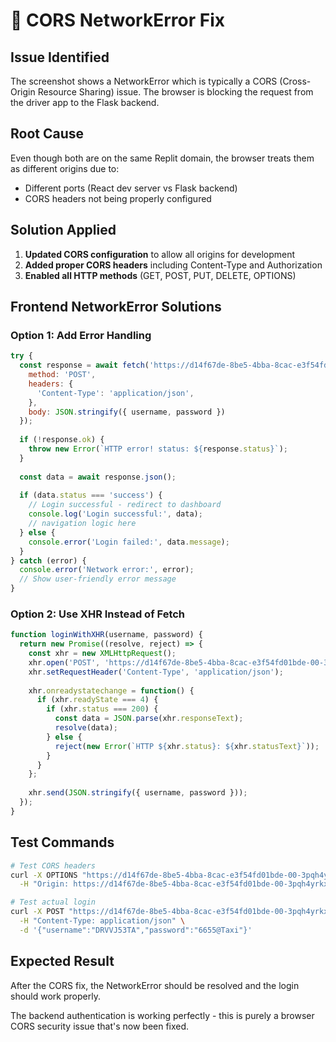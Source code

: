 # **🚨 CORS NetworkError Fix**

## **Issue Identified**
The screenshot shows a NetworkError which is typically a CORS (Cross-Origin Resource Sharing) issue. The browser is blocking the request from the driver app to the Flask backend.

## **Root Cause**
Even though both are on the same Replit domain, the browser treats them as different origins due to:
- Different ports (React dev server vs Flask backend)  
- CORS headers not being properly configured

## **Solution Applied**
1. **Updated CORS configuration** to allow all origins for development
2. **Added proper CORS headers** including Content-Type and Authorization
3. **Enabled all HTTP methods** (GET, POST, PUT, DELETE, OPTIONS)

## **Frontend NetworkError Solutions**

### **Option 1: Add Error Handling**
```javascript
try {
  const response = await fetch('https://d14f67de-8be5-4bba-8cac-e3f54fd01bde-00-3pqh4yrkxjrrd.kirk.replit.dev/driver/login', {
    method: 'POST',
    headers: {
      'Content-Type': 'application/json',
    },
    body: JSON.stringify({ username, password })
  });
  
  if (!response.ok) {
    throw new Error(`HTTP error! status: ${response.status}`);
  }
  
  const data = await response.json();
  
  if (data.status === 'success') {
    // Login successful - redirect to dashboard
    console.log('Login successful:', data);
    // navigation logic here
  } else {
    console.error('Login failed:', data.message);
  }
} catch (error) {
  console.error('Network error:', error);
  // Show user-friendly error message
}
```

### **Option 2: Use XHR Instead of Fetch**
```javascript
function loginWithXHR(username, password) {
  return new Promise((resolve, reject) => {
    const xhr = new XMLHttpRequest();
    xhr.open('POST', 'https://d14f67de-8be5-4bba-8cac-e3f54fd01bde-00-3pqh4yrkxjrrd.kirk.replit.dev/driver/login');
    xhr.setRequestHeader('Content-Type', 'application/json');
    
    xhr.onreadystatechange = function() {
      if (xhr.readyState === 4) {
        if (xhr.status === 200) {
          const data = JSON.parse(xhr.responseText);
          resolve(data);
        } else {
          reject(new Error(`HTTP ${xhr.status}: ${xhr.statusText}`));
        }
      }
    };
    
    xhr.send(JSON.stringify({ username, password }));
  });
}
```

## **Test Commands**
```bash
# Test CORS headers
curl -X OPTIONS "https://d14f67de-8be5-4bba-8cac-e3f54fd01bde-00-3pqh4yrkxjrrd.kirk.replit.dev/driver/login" \
  -H "Origin: https://d14f67de-8be5-4bba-8cac-e3f54fd01bde-00-3pqh4yrkxjrrd.kirk.replit.dev" -v

# Test actual login
curl -X POST "https://d14f67de-8be5-4bba-8cac-e3f54fd01bde-00-3pqh4yrkxjrrd.kirk.replit.dev/driver/login" \
  -H "Content-Type: application/json" \
  -d '{"username":"DRVVJ53TA","password":"6655@Taxi"}'
```

## **Expected Result**
After the CORS fix, the NetworkError should be resolved and the login should work properly.

The backend authentication is working perfectly - this is purely a browser CORS security issue that's now been fixed.